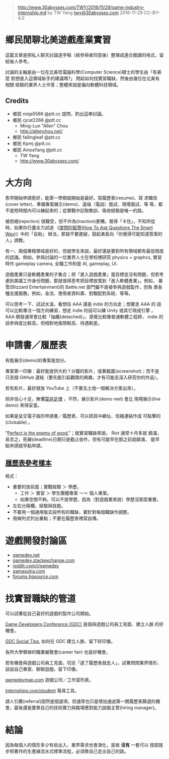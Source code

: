 ﻿> http://www.30abysses.com/TWY/2016/11/29/game-industry-internship.md
> by TW Yang <twy@30abysses.com> 2016-11-29 CC-BY-4.0

# 鄉民閒聊北美遊戲產業實習

這篇文章是把私人聊天討論逐字稿（經參與者同意後）整理成適合閱讀的格式，留
給後人參考。

討論的主軸是由一位在北美唸電腦科學(Computer Science)碩士的學生由「有甚麼
對想進入這領域新手的建議嗎?」 問起如何找實習職缺，然後由幾位在北美有相關
經驗的業界人士作答；整體來說是偏向軟體科技領域。


##  Credits

* 鄉民 ninja5566 @ptt.cc  提問，釣出這串討論。
* 鄉民 cjcat2266 @ptt.cc
  * Ming-Lun "Allen" Chou
  * http://allenchou.net/
* 鄉民 fallingleaf @ptt.cc
* 鄉民 Kpmj @ptt.cc
* 鄉民 AmosYang @ptt.cc
  * TW Yang
  * http://www.30abysses.com/



# 大方向

愈早開始申請愈好，能第一學期就開始是最好。寫履歷表(resume)、寫
求職信(cover letter)、準備專案展示(demo)、遠端（電話）面試、現場面試、等
等，都不是短時間內可以練起來的；從實戰中記取教訓、吸收經驗是唯一的路。

被拒絕(rejection) 很難受，但不作為(inaction)更糟。覺得「卡住」，不知所從
時，如果你已盡全力試過
《[提問的智慧][1]([How To Ask Questions The Smart Way][2])》中的「自助」
辦法，那就不要遲疑，鼓起勇氣向「你覺得可能知道答案的人」請教。

[1]: https://zh.wikipedia.org/zh-tw/%E6%8F%90%E5%95%8F%E7%9A%84%E6%99%BA%E6%85%A7
[2]: http://www.catb.org/~esr/faqs/smart-questions.html

有一、兩個專精領域是好的，但就學生來說，最好還是要對所有領域都有最低限度
的認識。例如，參與討論的一位業界人士在學校裡研究 physics + graphcs, 實習
時作 gameplay camera, 全職工作則是 AI, gameplay, UI.

遊戲產業只是軟體產業的子集合；把「進入遊戲產業」當目標並沒有問題，但若考
慮到美國工作身份問題，那就值得思考把目標放寬到「進入軟體產業」。例如，
暴雪(Blizzard Entertainment)的 Battle.net 部門雖不直接參與遊戲製作，但負
責各種支援服務，例如，金流、使用者資料庫、對戰配對系統、等等。

可以思考一下、試試水溫，看想往 AAA  還是 indie  的方向走；想要走 AAA  的
話可以比較專注一個方向練習，想走 indie  的話可以練 Unity  或其它現成引擎
。 AAA  開發通常會比較「抽離(detached)」，感覺比較像普通軟體工程師，
indie 的話參與度比較高，但相對地風險較高、待遇較差。



# 申請書／履歷表

有能展示(demo)的專案是加分。

專案第一印像：最好能提供大約 1  分鐘的影片，或著截圖(screenshot)；而不是
只丟個 GitHub 連結（要先能引起觀眾的興趣，才有可能去深入研究你的作品）。

若有影片，最好就放 YouTube  上（不要去土炮一個解決方案出來）。

除非信心十足，無懼[莫非定律][3] ，不然，展示影片(demo reel) 會比
現場展示(live demo) 來得妥當。

[3]: https://zh.wikipedia.org/zh-tw/%E6%91%A9%E8%8F%B2%E5%AE%9A%E7%90%86

如果是呈交電子版的申請書／履歷表，可以把其中網址、信箱連結作成
可點擊的(clickable) 。

"[Perfect is the enemy of good.][4]"；就實習職缺來說， Riot 通常十月多就
額滿，易言之，死線(deadline)日期只是截止收件，但有可能早在那之前就額滿，
能早點申請就早點申請。

[4]: https://en.wikipedia.org/wiki/Perfect_is_the_enemy_of_good


##  [履歷表參考樣本][13]

格式：

* 重要的放前面；實戰經驗 ＞ 學歷。
  * 工作 ＞ 實習 ＞ 學生團體專案 ～＝ 個人專案。
  * 如果空間不夠，可以不放學歷，因為（對遊戲業來說）學歷沒那麼重要。
* 左右分兩欄，經驗與技能。
* 不要用一個通用版去投所有的職缺，要針對每個職缺作調整。
* 用條列式列出重點；不要在履歷表裡寫自傳。

[13]: http://allenchou.net/resume/



# 遊戲開發討論區

* [gamedev.net][5]
* [gamedev.stackexchange.com][6]
* [reddit.com/r/gamedev][7]
* [gamasutra.com][8]
* [forums.tigsource.com][9]

[5]: http://www.gamedev.net/
[6]: http://gamedev.stackexchange.com/
[7]: https://www.reddit.com/r/gamedev/
[8]: http://www.gamasutra.com/
[9]: https://forums.tigsource.com/



# 找實習職缺的管道

可以試著從自己喜好的遊戲的製作公司開始。

[Game Developers Conference (GDC)][10]  是個與遊戲公司員工見面、建立人脈
的好機會。

[10]: https://en.wikipedia.org/wiki/Game_Developers_Conference

[GDC Social Tips][11],  如何在 GDC  建立人脈、留下好印像。

[11]: http://allenchou.net/2015/01/gdc-social-tips/

各所大學舉辦的職業展覽會(career fair) 也是好機會。

若有機會與遊戲公司員工見面，切忌「遞了履歷表就走人」，試著問問業界情形、
談談自己專案、聊聊遊戲，留下印像。

[gamedevmap.com][12]  遊戲公司／工作室列表。

[12]: https://www.gamedevmap.com/

[internships.com/student][14] 蒐尋工具。

[14]: http://www.internships.com/student

請人引薦(referral)固然是個選項，但通常也只是增加通過第一關履歷表篩選的機
會，最後還是要靠自己的技術實力與臨場應對能力說服主管(hiring manager)。



# 結論

因為每個人的情形多少有些出入，業界需求也會演化，是故  **沒有**  一套可以
按部就步照著作的生產線流水式標準流程，必須靠自己走出自己的路。
